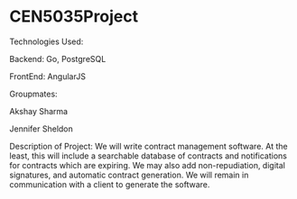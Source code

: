 # CEN5035Project

Technologies Used:

Backend: Go, PostgreSQL

FrontEnd: AngularJS

Groupmates:

Akshay Sharma

Jennifer Sheldon

Description of Project: We will write contract management software. At the least, this will include a searchable database of contracts and notifications for contracts which are expiring. We may also add non-repudiation, digital signatures, and automatic contract generation. We will remain in communication with a client to generate the software.
